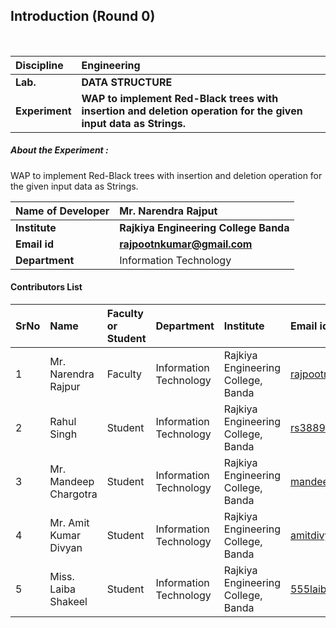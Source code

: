 ## Introduction (Round 0)

<br>

<b>Discipline | <b>Engineering
:--|:--|
<b> Lab. | <b>DATA STRUCTURE
<b> Experiment|     <b> WAP to implement Red-Black trees with insertion and deletion operation for the given input data as Strings.



<h5> About the Experiment : </h5>
WAP to implement Red-Black trees with insertion and deletion operation for the given input data as Strings.

<b>Name of Developer | <b> Mr. Narendra Rajput
:--|:--|
<b> Institute | <b> Rajkiya Engineering College Banda
<b> Email id|     <b> rajpootnkumar@gmail.com
<b> Department | Information Technology

#### Contributors List

SrNo | Name | Faculty or Student | Department| Institute | Email id
:--|:--|:--|:--|:--|:--|
1 |  Mr. Narendra Rajpur | Faculty |Information Technology  |  Rajkiya Engineering College, Banda | rajpootnkumar@gmail.com
2 | Rahul Singh | Student | Information Technology | Rajkiya Engineering College, Banda | rs388903@gmail.com
3 | Mr. Mandeep Chargotra | Student | Information Technology | Rajkiya Engineering College, Banda | mandeepchargota78900@gmail.com
4 | Mr. Amit Kumar Divyan | Student | Information Technology | Rajkiya Engineering College, Banda | amitdivyan1998@gmail.com
5 | Miss. Laiba Shakeel   | Student | Information Technology | Rajkiya Engineering College, Banda | 555laibashakel@gmail.com


<br>
